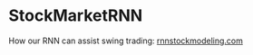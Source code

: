 # StockMarketRNN
How our RNN can assist swing trading: [rnnstockmodeling.com](rnnstockmodeling.com)
